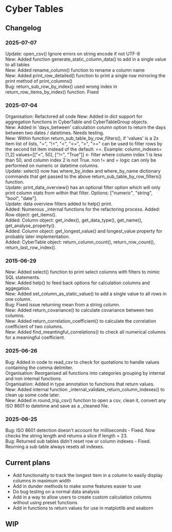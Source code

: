 # Cyber Tables
## Changelog

### 2025-07-07
Update: open_csv() Ignore errors on string encode if not UTF-8    
New: Added function generate_static_column_data() to add in a single value to all tables    
New: Added rename_column() function to rename a column name    
New: Added print_row_detailed() function to print a single row mirroring the print method of print_columns()    
Bug: return_sub_row_by_index() used wrong index in return_row_items_by_index() function. Fixed     

### 2025-07-04
Organisation: Refactored all code
New: Added in dict support for aggregation functions in CyberTable and CyberTableGroup objects.    
New: Added in 'days_between' calculation column option to return the days between two dates / datetimes. Needs testing.    
New: Within function return_sub_table_by_row_filters(), if 'values' is a 2x item list of lists, "=", "!=", "<", "<=", ">", ">=" can be used to filter rows by the second list item instead of the default: ==. Example: column_indexes=[1,2] values=[["<", 50], ["!=", "True"]] <- filter where column index 1 is less than 50, and column index 2 is not True. non != and = logic can only be performed on numeric or datetime columns.        
Update: select() now has where_by_index and where_by_name dictionary commands that get passed to the above return_sub_table_by_row_filters() function.    
Update: print_data_overview() has an optional filter option which will only print column stats from within that filter. Options: ["numeric", "string", "bool", "date"].  
Update: data overview filters added to help() print.    
Added: Numerous _internal functions for the refactoring process. 
Added: Row object: get_items().    
Added: Column object: get_index(), get_data_type(), get_name(), get_analyse_property().    
Added: Column object: get_longest_value() and longest_value property for probably later implementation.    
Added: CyberTable object: return_column_count(), return_row_count(), return_last_row_index().    

### 2015-06-29
New: Added select() function to print select columns with filters to mimic SQL statements.    
New: Added help() to feed back options for calculation columns and aggegation.    
New: Added set_column_as_static_value() to add a single value to all rows in one column.    
Bug: Fixed issue returning mean from a string column.    
New: Added return_covariance() to calculate covariance between two columns.    
New: Added return_correlation_coefficient() to calculate the correlation coefficient of two columns.    
New: Added find_meantingful_correlations() to check all numerical columns for a meaningful coefficient.     

### 2025-06-26    
Bug: Added in code to read_csv to check for quotations to handle values containing the comma delimiter.    
Organisation: Reorganised all functions into categories grouping by internal and non internal functions.    
Organisation: Added in type annotation to functions that return values.     
New: Added internal function _internal_validate_return_column_indexes() to clean up some code later.    
New: Added in round_trip_csv() function to open a csv, clean it, convert any ISO 8601 to datetime and save as a _cleaned file.    

### 2025-06-25
Bug: ISO 8601 detection doesn't account for milliseconds - Fixed. Now checks the string length and returns a slice if length = 23.    
Bug: Returned sub tables didn't reset row or column indexes - Fixed. Reurning a sub table always resets all indexes.    

## Current plans
- Add functionality to track the longest item in a column to easily display columns in maximum width
- Add in dunder methods to make some features easier to use
- Do bug testing on a normal data analysis
- Add in a way to allow users to create custom calculation columns without using preset functions
- Add in functions to return values for use in matplotlib and seaborn

## WIP
 
